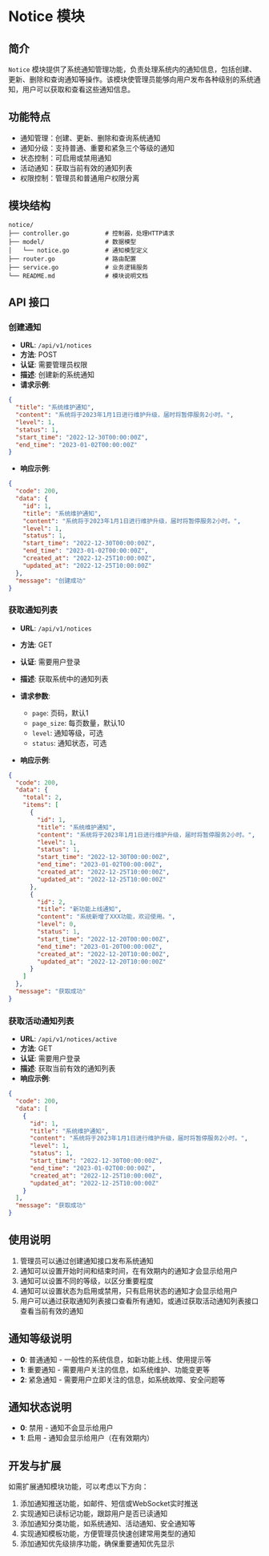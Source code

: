 # Notice 模块

## 简介

`Notice` 模块提供了系统通知管理功能，负责处理系统内的通知信息，包括创建、更新、删除和查询通知等操作。该模块使管理员能够向用户发布各种级别的系统通知，用户可以获取和查看这些通知信息。

## 功能特点

- 通知管理：创建、更新、删除和查询系统通知
- 通知分级：支持普通、重要和紧急三个等级的通知
- 状态控制：可启用或禁用通知
- 活动通知：获取当前有效的通知列表
- 权限控制：管理员和普通用户权限分离

## 模块结构

```
notice/
├── controller.go          # 控制器，处理HTTP请求
├── model/                 # 数据模型
│   └── notice.go          # 通知模型定义
├── router.go              # 路由配置
├── service.go             # 业务逻辑服务
└── README.md              # 模块说明文档
```

## API 接口

### 创建通知

- **URL**: `/api/v1/notices`
- **方法**: POST
- **认证**: 需要管理员权限
- **描述**: 创建新的系统通知
- **请求示例**:

```json
{
  "title": "系统维护通知",
  "content": "系统将于2023年1月1日进行维护升级，届时将暂停服务2小时。",
  "level": 1,
  "status": 1,
  "start_time": "2022-12-30T00:00:00Z",
  "end_time": "2023-01-02T00:00:00Z"
}
```

- **响应示例**:

```json
{
  "code": 200,
  "data": {
    "id": 1,
    "title": "系统维护通知",
    "content": "系统将于2023年1月1日进行维护升级，届时将暂停服务2小时。",
    "level": 1,
    "status": 1,
    "start_time": "2022-12-30T00:00:00Z",
    "end_time": "2023-01-02T00:00:00Z",
    "created_at": "2022-12-25T10:00:00Z",
    "updated_at": "2022-12-25T10:00:00Z"
  },
  "message": "创建成功"
}
```

### 获取通知列表

- **URL**: `/api/v1/notices`
- **方法**: GET
- **认证**: 需要用户登录
- **描述**: 获取系统中的通知列表
- **请求参数**:
  - `page`: 页码，默认1
  - `page_size`: 每页数量，默认10
  - `level`: 通知等级，可选
  - `status`: 通知状态，可选

- **响应示例**:

```json
{
  "code": 200,
  "data": {
    "total": 2,
    "items": [
      {
        "id": 1,
        "title": "系统维护通知",
        "content": "系统将于2023年1月1日进行维护升级，届时将暂停服务2小时。",
        "level": 1,
        "status": 1,
        "start_time": "2022-12-30T00:00:00Z",
        "end_time": "2023-01-02T00:00:00Z",
        "created_at": "2022-12-25T10:00:00Z",
        "updated_at": "2022-12-25T10:00:00Z"
      },
      {
        "id": 2,
        "title": "新功能上线通知",
        "content": "系统新增了XXX功能，欢迎使用。",
        "level": 0,
        "status": 1,
        "start_time": "2022-12-20T00:00:00Z",
        "end_time": "2023-01-20T00:00:00Z",
        "created_at": "2022-12-20T10:00:00Z",
        "updated_at": "2022-12-20T10:00:00Z"
      }
    ]
  },
  "message": "获取成功"
}
```

### 获取活动通知列表

- **URL**: `/api/v1/notices/active`
- **方法**: GET
- **认证**: 需要用户登录
- **描述**: 获取当前有效的通知列表
- **响应示例**:

```json
{
  "code": 200,
  "data": [
    {
      "id": 1,
      "title": "系统维护通知",
      "content": "系统将于2023年1月1日进行维护升级，届时将暂停服务2小时。",
      "level": 1,
      "status": 1,
      "start_time": "2022-12-30T00:00:00Z",
      "end_time": "2023-01-02T00:00:00Z",
      "created_at": "2022-12-25T10:00:00Z",
      "updated_at": "2022-12-25T10:00:00Z"
    }
  ],
  "message": "获取成功"
}
```

## 使用说明

1. 管理员可以通过创建通知接口发布系统通知
2. 通知可以设置开始时间和结束时间，在有效期内的通知才会显示给用户
3. 通知可以设置不同的等级，以区分重要程度
4. 通知可以设置状态为启用或禁用，只有启用状态的通知才会显示给用户
5. 用户可以通过获取通知列表接口查看所有通知，或通过获取活动通知列表接口查看当前有效的通知

## 通知等级说明

- **0**: 普通通知 - 一般性的系统信息，如新功能上线、使用提示等
- **1**: 重要通知 - 需要用户关注的信息，如系统维护、功能变更等
- **2**: 紧急通知 - 需要用户立即关注的信息，如系统故障、安全问题等

## 通知状态说明

- **0**: 禁用 - 通知不会显示给用户
- **1**: 启用 - 通知会显示给用户（在有效期内）

## 开发与扩展

如需扩展通知模块功能，可以考虑以下方向：

1. 添加通知推送功能，如邮件、短信或WebSocket实时推送
2. 实现通知已读标记功能，跟踪用户是否已读通知
3. 添加通知分类功能，如系统通知、活动通知、安全通知等
4. 实现通知模板功能，方便管理员快速创建常用类型的通知
5. 添加通知优先级排序功能，确保重要通知优先显示